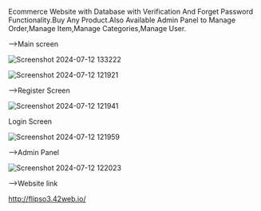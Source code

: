 Ecommerce Website with Database with Verification And Forget Password Functionality.Buy Any Product.Also Available Admin Panel to Manage Order,Manage Item,Manage Categories,Manage User.

-->Main screen

![Screenshot 2024-07-12 133222](https://github.com/user-attachments/assets/3596e194-3b12-4544-9544-2be95db93921)

![Screenshot 2024-07-12 121921](https://github.com/user-attachments/assets/a61d29b1-a183-4935-b676-42ee50695ba1)

-->Register Screen

![Screenshot 2024-07-12 121941](https://github.com/user-attachments/assets/19f0ae73-74d3-4a2d-9f57-e59f050a3c0d)

Login Screen

![Screenshot 2024-07-12 121959](https://github.com/user-attachments/assets/01d37a44-aa50-412d-96d0-abeb90b65bb5)

-->Admin Panel

![Screenshot 2024-07-12 122023](https://github.com/user-attachments/assets/d3edfe5c-5eb4-45c9-aef3-89b6459317bd)



-->Website link

http://flipso3.42web.io/
